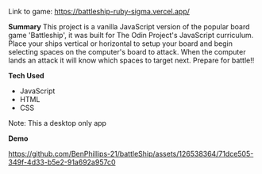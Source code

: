 Link to game: https://battleship-ruby-sigma.vercel.app/

**Summary**
This project is a vanilla JavaScript version of the popular board game 'Battleship', it was built for The Odin Project's JavaScript curriculum. Place your ships vertical or horizontal to setup your board and begin selecting spaces on the computer's board to attack. When the computer lands an attack it will know which spaces to target next. Prepare for battle!!

**Tech Used**
- JavaScript
- HTML
- CSS

Note: This a desktop only app 

**Demo**

https://github.com/BenPhillips-21/battleShip/assets/126538364/71dce505-349f-4d33-b5e2-91a692a957c0

